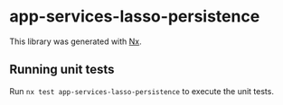 # app-services-lasso-persistence

This library was generated with [Nx](https://nx.dev).

## Running unit tests

Run `nx test app-services-lasso-persistence` to execute the unit tests.
